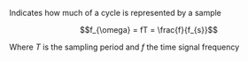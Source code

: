 Indicates how much of a cycle is represented by a sample

$$f_{\omega} = fT = \frac{f}{f_{s}}$$

Where $T$ is the sampling period and $f$ the time signal frequency 